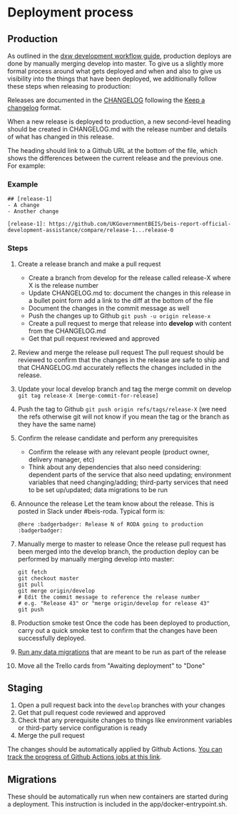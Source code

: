 # Deployment process

## Production

As outlined in the [dxw development workflow guide](http://playbook.dxw.com/#/guides/development-workflow?id=deploying), production deploys are done by manually merging develop into master. To give us a slightly more formal process around what gets deployed and when and also to give us visibility into the things that have been deployed, we additionally follow these steps when releasing to production:

Releases are documented in the [CHANGELOG](CHANGELOG.md) following the [Keep a changelog](https://keepachangelog.com/en/1.0.0/) format.

When a new release is deployed to production, a new second-level heading should be created in CHANGELOG.md with the release number and details of what has changed in this release.

The heading should link to a Github URL at the bottom of the file, which shows the differences between the current release and the previous one. For example:

### Example

```
## [release-1]
- A change
- Another change

[release-1]: https://github.com/UKGovernmentBEIS/beis-report-official-development-assistance/compare/release-1...release-0
```

### Steps

1. Create a release branch and make a pull request
   - Create a branch from develop for the release called release-X where X is the release number
   - Update CHANGELOG.md to:
     document the changes in this release in a bullet point form
     add a link to the diff at the bottom of the file
   - Document the changes in the commit message as well
   - Push the changes up to Github `git push -u origin release-x`
   - Create a pull request to merge that release into **develop** with content from the CHANGELOG.md
   - Get that pull request reviewed and approved
1. Review and merge the release pull request
   The pull request should be reviewed to confirm that the changes in the release are safe to ship and that CHANGELOG.md accurately reflects the changes included in the release.
1. Update your local develop branch and tag the merge commit on develop `git tag release-X [merge-commit-for-release]`
1. Push the tag to Github `git push origin refs/tags/release-X` (we need the
   refs otherwise git will not know if you mean the tag or the branch as they
   have the same name)
1. Confirm the release candidate and perform any prerequisites
   - Confirm the release with any relevant people (product owner, delivery manager, etc)
   - Think about any dependencies that also need considering: dependent parts of the service that also need updating; environment variables that need changing/adding; third-party services that need to be set up/updated; data migrations to be run
1. Announce the release
   Let the team know about the release. This is posted in Slack under #beis-roda. Typical form is:

   ```
   @here :badgerbadger: Release N of RODA going to production :badgerbadger:
   ```

1. Manually merge to master to release
   Once the release pull request has been merged into the develop branch, the production deploy can be performed by manually merging develop into master:
   ```
   git fetch
   git checkout master
   git pull
   git merge origin/develop
   # Edit the commit message to reference the release number
   # e.g. "Release 43" or "merge origin/develop for release 43"
   git push
   ```
1. Production smoke test
   Once the code has been deployed to production, carry out a quick smoke test to confirm that the changes have been successfully deployed.
1. [Run any data migrations](https://github.com/UKGovernmentBEIS/beis-report-official-development-assistance#data--one-off-tasks) that are meant to be run as part of the release
1. Move all the Trello cards from "Awaiting deployment" to "Done"

## Staging

1. Open a pull request back into the `develop` branches with your changes
1. Get that pull request code reviewed and approved
1. Check that any prerequisite changes to things like environment variables or third-party service configuration is ready
1. Merge the pull request

The changes should be automatically applied by Github Actions. [You can track the progress of Github Actions jobs at this link](https://github.com/UKGovernmentBEIS/beis-report-official-development-assistance/actions?query=workflow%3ADeploy).

## Migrations

These should be automatically run when new containers are started during a deployment. This instruction is included in the app/docker-entrypoint.sh.

